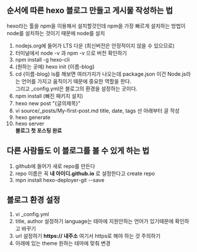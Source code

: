 ## 순서에 따른 hexo 블로그 만들고 게시물 작성하는 법

  hexo라는 툴을 npm을 이용해서 설치할것인데 npm을 가장 빠르게 설치하는 방법이 node를 설치하는 것이기 때문에 node를 설치
 
 1. nodejs.org에 들어가 LTS 다운 (최신버전은 안정적이지 않을 수 있으므로)
 2. 터미널에서 node -v 과 npm -v 으로 버전 확인하기
 3. npm install -g hexo-cli
 4. (원하는 곳에) hexo init {이름-blog} 
 5. cd {이름-blog}
    ls를 해보면 여러가지가 나오는데 package.json 이건 Node.js라는 언어를 가지고 움직이기 때문에 중요한 역할을 한다.<br>
    그리고 _config.yml은 블로그의 환경을 설정하는 곳이다. 
 6. npm install (빠진 패키지 설치)
 7. hexo new post "{글의제목}"
 8. vi source/_posts/My-first-post.md
    title, date, tags 선 아래부터 글 작성
 9. hexo generate
 10. hexo server<br>
  **블로그 첫 포스팅 완료**
 
 
 ## 다른 사람들도 이 블로그를 볼 수 있게 하는 법
 
  1. github에 들어가 새로 repo를 만든다
  2. repo 이름은 꼭 **내 아이디.github.io** 로 설정한다고 create repo
  3. mpn install hexo-deployer-git --save
  
  ## 블로그 환경 설정
  
  1. vi _config.yml
  2. title, author 설정하기 language는 테마에 지원안하는 언어가 있기때문에 확인하고 바꾸기
  3. url 설정하기 **https:// 내주소** 여기서 https로 해야 하는 것 주의하기
  4. 아래에 있는 theme 원하는 테마에 맞춰 변경

